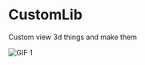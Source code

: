 # CustomLib
Custom view 3d things and make them


![GIF 1](https://raw.githubusercontent.com/DimitriChrysafis/CustomLib/main/collage.gif)
